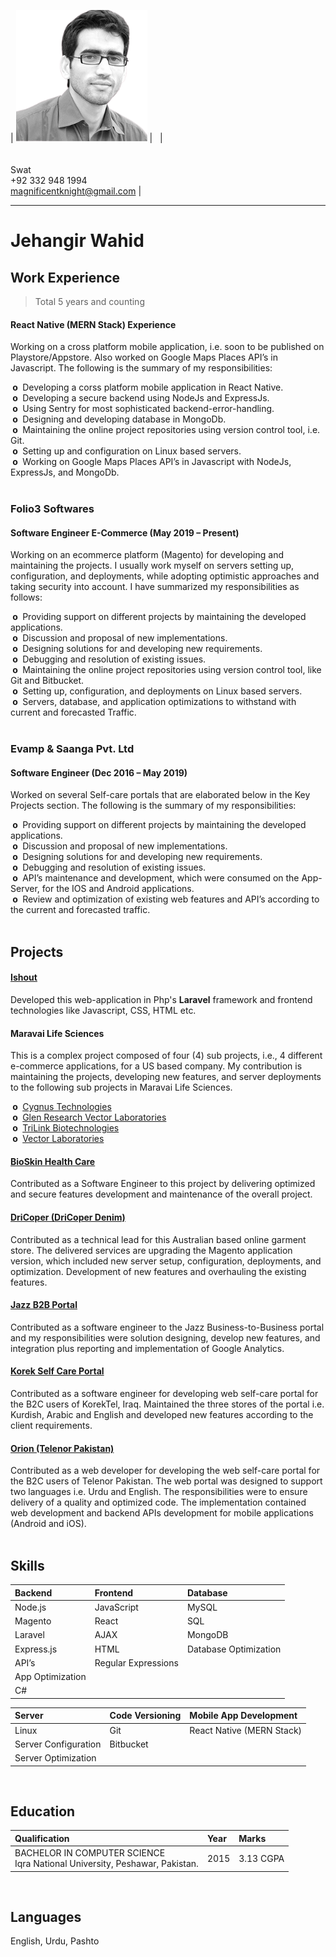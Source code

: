 | <img class="my-img" src="assets/images/my_img.png" width="210" /> | <span>&nbsp;</span> | <br /><br /><br /> Swat <br /> +92 332 948 1994 <br /> magnificentknight@gmail.com |

<hr />

# Jehangir Wahid

## Work Experience
> Total 5 years and counting

#### React Native (MERN Stack) Experience
Working on a cross platform mobile application, i.e. soon to be published on Playstore/Appstore. Also worked on Google Maps Places API’s in Javascript. The following is the summary of my responsibilities:

<strong>&nbsp;o&nbsp;</strong> Developing a corss platform mobile application in React Native.<br />
<strong>&nbsp;o&nbsp;</strong> Developing a secure backend using NodeJs and ExpressJs.<br />
<strong>&nbsp;o&nbsp;</strong> Using Sentry for most sophisticated backend-error-handling.<br />
<strong>&nbsp;o&nbsp;</strong> Designing and developing database in MongoDb.<br />
<strong>&nbsp;o&nbsp;</strong> Maintaining the online project repositories using version control tool, i.e. Git.<br />
<strong>&nbsp;o&nbsp;</strong> Setting up and configuration on Linux based servers.<br />
<strong>&nbsp;o&nbsp;</strong> Working on Google Maps Places API’s in Javascript with NodeJs, ExpressJs, and MongoDb.<br /><br />

### Folio3 Softwares

#### Software Engineer E-Commerce (May 2019 – Present)

Working on an ecommerce platform (Magento) for developing and maintaining the projects. I usually work myself on servers setting up, configuration, and deployments, while adopting optimistic approaches and taking security into account. I have summarized my responsibilities as follows: 

<strong>&nbsp;o&nbsp;</strong> Providing support on different projects by maintaining the developed applications.<br />
<strong>&nbsp;o&nbsp;</strong> Discussion and proposal of new implementations.<br />
<strong>&nbsp;o&nbsp;</strong> Designing solutions for and developing new requirements.<br />
<strong>&nbsp;o&nbsp;</strong> Debugging and resolution of existing issues.<br />
<strong>&nbsp;o&nbsp;</strong> Maintaining the online project repositories using version control tool, like Git and Bitbucket.<br />
<strong>&nbsp;o&nbsp;</strong> Setting up, configuration, and deployments on Linux based servers.<br />
<strong>&nbsp;o&nbsp;</strong> Servers, database, and application optimizations to withstand with current and forecasted Traffic.<br /><br />

### Evamp & Saanga Pvt. Ltd

#### Software Engineer (Dec 2016 – May 2019) 

Worked on several Self-care portals that are elaborated below in the Key Projects section. The following is the summary of my responsibilities: 

<strong>&nbsp;o&nbsp;</strong> Providing support on different projects by maintaining the developed applications.<br />
<strong>&nbsp;o&nbsp;</strong> Discussion and proposal of new implementations.<br />
<strong>&nbsp;o&nbsp;</strong> Designing solutions for and developing new requirements.<br />
<strong>&nbsp;o&nbsp;</strong> Debugging and resolution of existing issues.<br />
<strong>&nbsp;o&nbsp;</strong> API’s maintenance and development, which were consumed on the App-Server, for the IOS and Android applications.<br />
<strong>&nbsp;o&nbsp;</strong> Review and optimization of existing web features and API’s according to the current and forecasted traffic.<br /><br />

## Projects

#### [Ishout](http://www.ishout.ae/)

Developed this web-application in Php's **Laravel** framework and frontend technologies like Javascript, CSS, HTML etc.
  
#### Maravai Life Sciences 

This is a complex project composed of four (4) sub projects, i.e., 4 different e-commerce applications, for a US based company. My contribution is maintaining the projects, developing new features, and server deployments to the following sub projects in Maravai Life Sciences. 

<strong>&nbsp;o&nbsp;</strong> [Cygnus Technologies](https://www.cygnustechnologies.com/)<br />
<strong>&nbsp;o&nbsp;</strong> [Glen Research Vector Laboratories](https://www.glenresearch.com/)<br />
<strong>&nbsp;o&nbsp;</strong> [TriLink Biotechnologies](https://www.trilinkbiotech.com/)<br />
<strong>&nbsp;o&nbsp;</strong> [Vector Laboratories](https://vectorlabs.com/)

#### [BioSkin Health Care](https://bioskin.com/)

Contributed as a Software Engineer to this project by delivering optimized and secure features development and maintenance of the overall project. 

#### [DriCoper (DriCoper Denim)](https://dricoper.com.au/)

Contributed as a technical lead for this Australian based online garment store. The delivered services are upgrading the Magento application version, which included new server setup, configuration, deployments, and optimization. Development of new features and overhauling the existing features. 

#### [Jazz B2B Portal](https://businessworld.jazz.com.pk/)

Contributed as a software engineer to the Jazz Business-to-Business portal and my responsibilities were solution designing, develop new features, and integration plus reporting and implementation of Google Analytics. 

#### [Korek Self Care Portal](https://www.korektel.com/)

Contributed as a software engineer for developing web self-care portal for the B2C users of KorekTel, Iraq. Maintained the three stores of the portal i.e. Kurdish, Arabic and English and developed new features according to the client requirements. 

#### [Orion (Telenor Pakistan)](https://www.telenor.com.pk/) 

Contributed as a web developer for developing the web self-care portal for the B2C users of Telenor Pakistan. The web portal was designed to support two languages i.e. Urdu and English. The responsibilities were to ensure delivery of a quality and optimized code. The implementation contained web development and backend APIs development for mobile applications (Android and iOS).<br /><br />

## Skills

| Backend | Frontend | Database |
|:--------|:---------|:---------|
|  Node.js | JavaScript | MySQL |
|  Magento | React | SQL |
|  Laravel | AJAX | MongoDB |
|  Express.js | HTML | Database Optimization |
|  API’s | Regular Expressions | 
|  App Optimization |
|  C# |


| Server | Code Versioning | Mobile App Development |
|:-------|:----------------|:-----------------------|
| Linux | Git | React Native (MERN Stack) |
| Server Configuration | Bitbucket |
| Server Optimization |

<br />

## Education

| Qualification | Year | Marks|
|:--------------|:-----|:-----|
| BACHELOR IN COMPUTER SCIENCE <br /> Iqra National University, Peshawar, Pakistan. | 2015 | 3.13 CGPA |

<br />

## Languages
English, Urdu, Pashto
